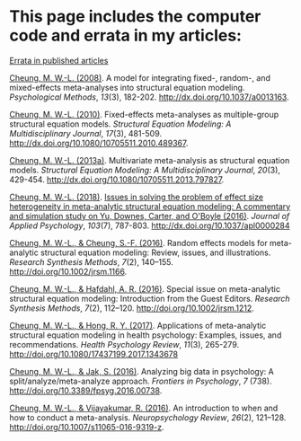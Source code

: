 # This page includes the computer code and errata in my articles:

[Errata in published articles](./errata/errata.pdf)


[Cheung, M. W.-L. (2008)](https://github.com/mikewlcheung/code-in-articles/blob/master/Cheung%202008). A model for integrating fixed-, random-, and mixed-effects meta-analyses into structural equation modeling. *Psychological Methods*, *13*(3), 182-202. http://dx.doi.org/10.1037/a0013163.

[Cheung, M. W.-L. (2010)](https://github.com/mikewlcheung/code-in-articles/blob/master/Cheung%202010). Fixed-effects meta-analyses as multiple-group structural equation models. *Structural Equation Modeling: A Multidisciplinary Journal*, *17*(3), 481-509. http://dx.doi.org/10.1080/10705511.2010.489367.

[Cheung, M. W.-L. (2013a)](https://github.com/mikewlcheung/code-in-articles/blob/master/Cheung%202013a). Multivariate meta-analysis as structural equation models. *Structural Equation Modeling: A Multidisciplinary Journal*, *20*(3),  429-454. http://dx.doi.org/10.1080/10705511.2013.797827.

[Cheung, M. W.-L. (2018)](https://github.com/mikewlcheung/code-in-articles/blob/master/Cheung%202018). [Issues in solving the problem of effect size heterogeneity in meta-analytic structural equation modeling: A commentary and simulation study on Yu, Downes, Carter, and O'Boyle (2016)](https://psyarxiv.com/37p2z). *Journal of Applied Psychology*, *103*(7), 787-803. http://dx.doi.org/10.1037/apl0000284

[Cheung, M. W.-L., & Cheung, S.-F. (2016)](https://github.com/mikewlcheung/code-in-articles/blob/master/Cheung%20and%20Cheung%202016). Random effects models for meta-analytic structural equation modeling: Review, issues, and illustrations. *Research Synthesis Methods*, *7*(2), 140–155. http://doi.org/10.1002/jrsm.1166.

[Cheung, M. W.-L., & Hafdahl, A. R. (2016)](https://github.com/mikewlcheung/code-in-articles/blob/master/Cheung%20and%20Hafdahl%202016). Special issue on meta-analytic structural equation modeling: Introduction from the Guest Editors. *Research Synthesis Methods*, *7*(2), 112–120. http://doi.org/10.1002/jrsm.1212.

[Cheung, M. W.-L., & Hong, R. Y. (2017)](https://github.com/mikewlcheung/code-in-articles/blob/master/Cheung%20and%20Hong%202017). Applications of meta-analytic structural equation modeling in health psychology: Examples, issues, and recommendations. *Health Psychology Review*, *11*(3), 265-279. http://doi.org/10.1080/17437199.2017.1343678

[Cheung, M. W.-L., & Jak, S. (2016)](https://github.com/mikewlcheung/code-in-articles/blob/master/Cheung%20and%20Jak%202016). Analyzing big data in psychology: A split/analyze/meta-analyze approach. *Frontiers in Psychology*, *7* (738). http://doi.org/10.3389/fpsyg.2016.00738.

[Cheung, M. W.-L., & Vijayakumar, R. (2016)](https://github.com/mikewlcheung/code-in-articles/blob/master/Cheung%20and%20Vijayakumar%202016). An introduction to when and how to conduct a meta-analysis. *Neuropsychology Review*, *26*(2), 121–128. http://doi.org/10.1007/s11065-016-9319-z.

